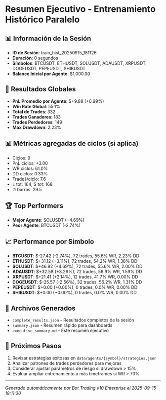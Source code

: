 # Resumen Ejecutivo - Entrenamiento Histórico Paralelo

## 📊 Información de la Sesión
- **ID de Sesión**: train_hist_20250915_181126
- **Duración**: 0 segundos
- **Símbolos**: BTCUSDT, ETHUSDT, SOLUSDT, ADAUSDT, XRPUSDT, DOGEUSDT, PEPEUSDT, SHIBUSDT
- **Balance Inicial por Agente**: $1,000.00

## 🎯 Resultados Globales
- **PnL Promedio por Agente**: $+9.88 (+0.99%)
- **Win Rate Global**: 55.1%
- **Total de Trades**: 332
- **Trades Ganadores**: 183
- **Trades Perdedores**: 149
- **Max Drawdown**: 2.23%

## 📊 Métricas agregadas de ciclos (si aplica)
- Ciclos: 9
- PnL̄ ciclos: +3.00
- WR̄ ciclos: 61.0%
- DD̄ ciclos: 0.33%
- Trades̄/ciclo: 7.6
- L tot: 164, S tot: 168
- ⏱̄ barras: 29.5


## 🏆 Top Performers
- **Mejor Agente**: SOLUSDT (+4.69%)
- **Peor Agente**: BTCUSDT (-2.74%)

## 📈 Performance por Símbolo
- **BTCUSDT**: $-27.42 (-2.74%), 72 trades, 55.6% WR, 2.23% DD
- **ETHUSDT**: $+31.12 (+3.11%), 72 trades, 54.2% WR, 1.38% DD
- **SOLUSDT**: $+46.92 (+4.69%), 72 trades, 55.6% WR, 2.00% DD
- **ADAUSDT**: $+32.58 (+3.26%), 72 trades, 56.9% WR, 1.59% DD
- **XRPUSDT**: $+21.41 (+2.14%), 12 trades, 41.7% WR, 0.00% DD
- **DOGEUSDT**: $-25.57 (-2.56%), 32 trades, 56.2% WR, 1.31% DD
- **PEPEUSDT**: $+0.00 (+0.00%), 0 trades, 0.0% WR, 0.00% DD
- **SHIBUSDT**: $+0.00 (+0.00%), 0 trades, 0.0% WR, 0.00% DD

## 📁 Archivos Generados
- `complete_results.json` - Resultados completos de la sesión
- `summary.json` - Resumen rápido para dashboards
- `executive_summary.md` - Este resumen ejecutivo

## 🎯 Próximos Pasos
1. Revisar estrategias exitosas en `data/agents/{symbol}/strategies.json`
2. Analizar patrones de trades perdedores para mejoras
3. Considerar ajustar parámetros de riesgo si drawdown > 15%
4. Evaluar ampliar entrenamiento a más timeframes si WR > 70%

---
*Generado automáticamente por Bot Trading v10 Enterprise el 2025-09-15 18:11:30*
